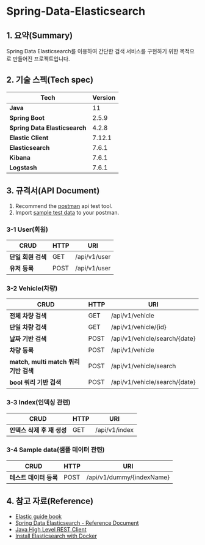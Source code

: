 # Spring-Data-Elasticsearch

## 1. 요약(Summary)

Spring Data Elasticsearch를 이용하여 간단한 검색 서비스를 구현하기 위한 목적으로 만들어진 프로젝트입니다.

## 2. 기술 스펙(Tech spec)

| Tech                         | Version |
|------------------------------|---------|
| **Java**                     | 11      |
| **Spring Boot**              | 2.5.9   |
| **Spring Data Elasticsearch** | 4.2.8   |
| **Elastic Client**           | 7.12.1  |
| **Elasticsearch**            | 7.6.1   |
| **Kibana**                   | 7.6.1   |
| **Logstash**                 | 7.6.1   |

## 3. 규격서(API Document)

1. Recommend the [postman](https://www.postman.com/) api test tool.  
2. Import [sample test data](./doc/postman/spring_data_elasitcsearch.postman_collection.json) to your postman.

### 3-1 User(회원)

| CRUD             |HTTP| URI                            |
|------------------|---|--------------------------------|
| **단일 회원 검색**     |GET| /api/v1/user                   | 
| **유저 등록**        |POST| /api/v1/user                   |

### 3-2 Vehicle(차량)

| CRUD                           |HTTP| URI                     |
|--------------------------------|---|-------------------------|
| **전체 차량 검색**                   |GET| /api/v1/vehicle         |
| **단일 차량 검색**                   |GET| /api/v1/vehicle/{id}    |
| **날짜 기반 검색**                   |POST| /api/v1/vehicle/search/{date} |
| **차량 등록**                      |POST| /api/v1/vehicle |
| **match, multi match 쿼리 기반 검색** |POST| /api/v1/vehicle/search |
| **bool 쿼리 기반 검색**              |POST| /api/v1/vehicle/search/{date} |

### 3-3 Index(인덱싱 관련)

| CRUD              |HTTP| URI               |
|-------------------|---|-------------------|
| **인덱스 삭제 후 재 생성** |GET| /api/v1/index     |

### 3-4 Sample data(샘플 데이터 관련)

| CRUD            |HTTP| URI               |
|-----------------|---|-------------------|
| **테스트 데이터 등록**  |POST| /api/v1/dummy/{indexName} |

## 4. 참고 자료(Reference)

- [Elastic guide book](https://esbook.kimjmin.net/)
- [Spring Data Elasticsearch - Reference Document](https://docs.spring.io/spring-data/elasticsearch/docs/current/reference/html/#preface)
- [Java High Level REST Client](https://www.elastic.co/guide/en/elasticsearch/client/java-rest/7.12/java-rest-high.html)
- [Install Elasticsearch with Docker](https://www.elastic.co/guide/en/elasticsearch/reference/current/docker.html)
